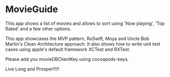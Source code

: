 # MovieGuide


This app shows a list of movies and allows to sort using 'Now playing', 'Top Rated' and a few other options.

This app showcases the MVP pattern, RxSwift, Moya and Uncle Bob Martin's Clean Architecture approach.
It also shows how to write unit test cases using apple's default framework XCTest and RXTest.

Please add you movieDBClientKey using cocoapods-keys.

Live Long and Prosper!!!!!
